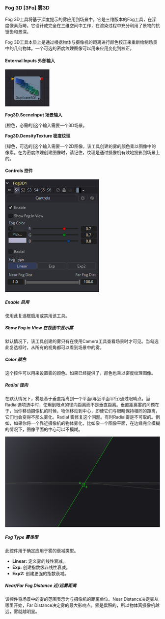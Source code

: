 ### Fog 3D [3Fo] 雾3D

Fog 3D工具将基于深度提示的雾应用到场景中。它是三维版本的Fog工具，在深度像素范畴。它设计成完全在三维空间中工作，在渲染过程中充分利用了景物的抗锯齿和景深。

Fog 3D工具本质上是通过根据物体与摄像机的距离进行颜色校正来重新绘制场景中的几何物体。一个可选的密度纹理图像可以用来应用变化到校正。

#### External Inputs 外部输入

 ![3Dp_tile](images/3Dp_tile.jpg)

**Fog3D.SceneInput 场景输入**

[橙色，必需的]这个输入需要一个3D场景。

**Fog3D.DensityTexture 密度纹理**

[绿色，可选的]这个输入需要一个2D图像。该工具创建的雾的颜色乘以图像中的像素。在为密度纹理创建图像时，请记住，纹理是通过摄像机有效地投影到场景上的。

#### Controls 控件

![3Fo_Controls](images/3Fo_Controls.png)

##### Enable 启用

使用此复选框启用或禁用该工具。

##### Show Fog in View 在视图中显示雾

默认情况下，该工具创建的雾只有在使用Camera工具查看场景时才可见。当勾选此复选框时，从所有的视角都可以看到场景中的雾。

##### Color 颜色

这个控件可以用来设置雾的颜色。如果已经提供了，颜色也乘以密度纹理图像。

##### Radial 径向

在默认情况下，雾是基于垂直距离到一个平面(与近平面平行)通过眼睛点。当Radial选项选中时，使用到眼点的径向距离而不是垂直距离。垂直距离雾的问题在于，当你移动摄像机的时候，物体移动到中心，即使它们与眼睛保持相同的距离，它们也会变得不那么雾化。Radial 雾修复这个问题。有时Radial雾是不可取的。例如，如果你将一个靠近摄像机的物体雾化，比如像一个图像平面，在边缘完全模糊的情况下，图像平面的中心可以不模糊。

![3Fo_Radial](images/3Fo_Radial.png)

##### Fog Type 雾类型

此控件用于确定应用于雾的衰减类型。

- **Linear:** 定义雾的线性衰减。
- **Exp:** 创建指数级非线性衰减。
- **Exp2:** 创建更强的指数衰减。

##### Near/Far Fog Distance 近/远雾距离

该控件将场景中的雾的范围表示为与摄像机的距离单位。Near Distance决定雾从哪里开始，Far Distance决定雾的最大影响点。雾是累积的，所以物体离摄像机越远，雾就越明显。

